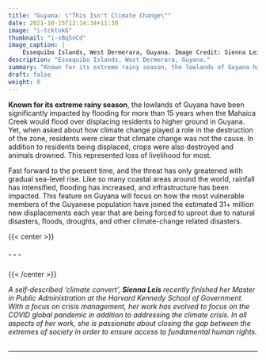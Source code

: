 ```yaml
---
title: "Guyana: \"This Isn't Climate Change\""
date: 2021-10-15T12:14:34+11:30
image: "i-tcktnkG"
thumbnail: "i-sBqSnCd"
image_caption: |
    Essequibo Islands, West Dermerara, Guyana. Image Credit: Sienna Leis
description: "Essequibo Islands, West Dermerara, Guyana."
summary: "Known for its extreme rainy season, the lowlands of Guyana have been significantly impacted by flooding for more than 15 years."
draft: false
weight: 0
---
```


**Known for its extreme rainy season**, the lowlands of Guyana have been significantly impacted by flooding for more than 15 years when the Mahaica Creek would flood over displacing residents to higher ground in Guyana. Yet, when asked about how climate change played a role in the destruction of the zone, residents were clear that climate change was not the cause. In addition to residents being displaced, crops were also destroyed and animals drowned. This represented loss of livelihood for most. 

Fast forward to the present time, and the threat has only greatened with gradual sea-level rise. Like so many coastal areas around the world, rainfall has intensified, flooding has increased, and infrastructure has been impacted. This feature on Guyana will focus on how the most vulnerable members of the Guyanese population have joined the estimated 31+ million new displacements each year that are being forced to uproot due to natural disasters, floods, droughts, and other climate-change related disasters. 

{{< center >}}
##### - - -
{{< /center >}}
&nbsp;

*A self-described ‘climate convert’, **Sienna Leis** recently finished her Master in Public Administration at the Harvard Kennedy School of Government. With a focus on crisis management, her work has evolved to focus on the COVID global pandemic in addition to addressing the climate crisis. In all aspects of her work, she is passionate about closing the gap between the extremes of society in order to ensure access to fundamental human rights.*
&nbsp;  

---
